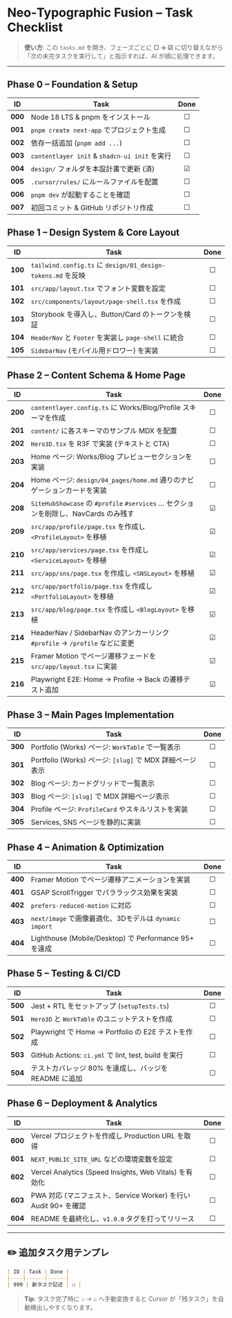 # Neo‑Typographic Fusion – Task Checklist

> **使い方**: この `tasks.md` を開き、フェーズごとに **☐ → ☑** に切り替えながら「次の未完タスクを実行して」と指示すれば、AI が順に処理できます。

---

## Phase 0 – Foundation & Setup

| ID      | Task                                                         | Done |
| ------- | ------------------------------------------------------------ | :--: |
| **000** | Node 18 LTS & pnpm をインストール                              |  ☐   |
| **001** | `pnpm create next-app` でプロジェクト生成                      |  ☐   |
| **002** | 依存一括追加 (`pnpm add ...`)                                  |  ☐   |
| **003** | `contentlayer init` & `shadcn-ui init` を実行                  |  ☐   |
| **004** | `design/` フォルダを本設計書で更新 (済)                        |  ☑   |
| **005** | `.cursor/rules/` にルールファイルを配置                        |  ☐   |
| **006** | `pnpm dev` が起動することを確認                                |  ☐   |
| **007** | 初回コミット & GitHub リポジトリ作成                           |  ☐   |

## Phase 1 – Design System & Core Layout

| ID      | Task                                                         | Done |
| ------- | ------------------------------------------------------------ | :--: |
| **100** | `tailwind.config.ts` に `design/01_design-tokens.md` を反映    |  ☐   |
| **101** | `src/app/layout.tsx` でフォント変数を設定                      |  ☐   |
| **102** | `src/components/layout/page-shell.tsx` を作成                  |  ☐   |
| **103** | Storybook を導入し、Button/Card のトークンを検証               |  ☐   |
| **104** | `HeaderNav` と `Footer` を実装し `page-shell` に統合           |  ☐   |
| **105** | `SidebarNav` (モバイル用ドロワー) を実装                       |  ☐   |

## Phase 2 – Content Schema & Home Page

| ID      | Task                                                         | Done |
| ------- | ------------------------------------------------------------ | :--: |
| **200** | `contentlayer.config.ts` に Works/Blog/Profile スキーマを作成  |  ☐   |
| **201** | `content/` に各スキーマのサンプル MDX を配置                   |  ☐   |
| **202** | `Hero3D.tsx` を R3F で実装 (テキストと CTA)                    |  ☐   |
| **203** | Home ページ: Works/Blog プレビューセクションを実装             |  ☐   |
| **204** | Home ページ: `design/04_pages/home.md` 通りのナビゲーションカードを実装 |  ☐   |
| **208** | `SiteHubShowcase` の `#profile` `#services` … セクションを削除し、NavCards のみ残す |  ☑   |
| **209** | `src/app/profile/page.tsx` を作成し `<ProfileLayout>` を移植  |  ☑   |
| **210** | `src/app/services/page.tsx` を作成し `<ServiceLayout>` を移植 |  ☑   |
| **211** | `src/app/sns/page.tsx` を作成し `<SNSLayout>` を移植          |  ☑   |
| **212** | `src/app/portfolio/page.tsx` を作成し `<PortfolioLayout>` を移植 |  ☑   |
| **213** | `src/app/blog/page.tsx` を作成し `<BlogLayout>` を移植        |  ☑   |
| **214** | HeaderNav / SidebarNav のアンカーリンク `#profile` → `/profile` などに変更 |  ☑   |
| **215** | Framer Motion でページ遷移フェードを `src/app/layout.tsx` に実装 |  ☑   |
| **216** | Playwright E2E: Home → Profile → Back の遷移テスト追加        |  ☑   |

## Phase 3 – Main Pages Implementation

| ID      | Task                                                         | Done |
| ------- | ------------------------------------------------------------ | :--: |
| **300** | Portfolio (Works) ページ: `WorkTable` で一覧表示               |  ☐   |
| **301** | Portfolio (Works) ページ: `[slug]` で MDX 詳細ページ表示      |  ☐   |
| **302** | Blog ページ: カードグリッドで一覧表示                          |  ☐   |
| **303** | Blog ページ: `[slug]` で MDX 詳細ページ表示                    |  ☐   |
| **304** | Profile ページ: `ProfileCard` やスキルリストを実装             |  ☐   |
| **305** | Services, SNS ページを静的に実装                             |  ☐   |

## Phase 4 – Animation & Optimization

| ID      | Task                                                         | Done |
| ------- | ------------------------------------------------------------ | :--: |
| **400** | Framer Motion でページ遷移アニメーションを実装                 |  ☐   |
| **401** | GSAP ScrollTrigger でパララックス効果を実装                    |  ☐   |
| **402** | `prefers-reduced-motion` に対応                              |  ☐   |
| **403** | `next/image` で画像最適化、3Dモデルは `dynamic import`         |  ☐   |
| **404** | Lighthouse (Mobile/Desktop) で Performance 95+ を達成        |  ☐   |

## Phase 5 – Testing & CI/CD

| ID      | Task                                                         | Done |
| ------- | ------------------------------------------------------------ | :--: |
| **500** | Jest + RTL をセットアップ (`setupTests.ts`)                      |  ☐   |
| **501** | `Hero3D` と `WorkTable` のユニットテストを作成                 |  ☐   |
| **502** | Playwright で Home → Portfolio の E2E テストを作成             |  ☐   |
| **503** | GitHub Actions: `ci.yml` で lint, test, build を実行         |  ☐   |
| **504** | テストカバレッジ 80% を達成し、バッジを README に追加          |  ☐   |

## Phase 6 – Deployment & Analytics

| ID      | Task                                                         | Done |
| ------- | ------------------------------------------------------------ | :--: |
| **600** | Vercel プロジェクトを作成し Production URL を取得                |  ☐   |
| **601** | `NEXT_PUBLIC_SITE_URL` などの環境変数を設定                    |  ☐   |
| **602** | Vercel Analytics (Speed Insights, Web Vitals) を有効化       |  ☐   |
| **603** | PWA 対応 (マニフェスト、Service Worker) を行い Audit 90+ を確認 |  ☐   |
| **604** | README を最終化し、`v1.0.0` タグを打ってリリース               |  ☐   |

---

## ✏️ 追加タスク用テンプレ

```markdown
| ID | Task | Done |
|----|------|------|
| 999 | 新タスク記述 | ☐ |
```

> **Tip**: タスク完了時に `☐` → `☑` へ手動変換すると Cursor が「残タスク」を自動検出しやすくなります。